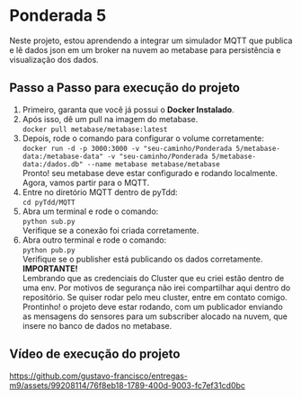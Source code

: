 # Ponderada 5
Neste projeto, estou aprendendo a integrar um simulador MQTT que publica e lê dados json em um broker na nuvem ao metabase para persistência e visualização dos dados.

## Passo a Passo para execução do projeto
1. Primeiro, garanta que você já possui o **Docker Instalado**.
2. Após isso, dê um pull na imagem do metabase.<br>
`docker pull metabase/metabase:latest`
3. Depois, rode o comando para configurar o volume corretamente:<br>
`docker run -d -p 3000:3000 -v "seu-caminho/Ponderada 5/metabase-data:/metabase-data" -v "seu-caminho/Ponderada 5/metabase-data:/dados.db" --name metabase metabase/metabase`<br>
Pronto! seu metabase deve estar configurado e rodando localmente. Agora, vamos partir para o MQTT.<br>
4. Entre no diretório MQTT dentro de pyTdd:<br>
`cd pyTdd/MQTT`
5. Abra um terminal e rode o comando:<br>
`python sub.py`<br>
Verifique se a conexão foi criada corretamente.
7. Abra outro terminal e rode o comando:<br>
`python pub.py`<br>
Verifique se o publisher está publicando os dados corretamente.<br>
**IMPORTANTE!**<br>
Lembrando que as credenciais do Cluster que eu criei estão dentro de uma env. Por motivos de segurança não irei compartilhar aqui dentro do repositório. Se quiser rodar pelo meu cluster, entre em contato comigo.<br>
Prontinho! o projeto deve estar rodando, com um publicador enviando as mensagens do sensores para um subscriber alocado na nuvem, que insere no banco de dados no metabase.

## Vídeo de execução do projeto


https://github.com/gustavo-francisco/entregas-m9/assets/99208114/76f8eb18-1789-400d-9003-fc7ef31cd0bc

